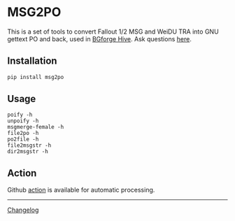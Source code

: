 # MSG2PO

This is a set of tools to convert Fallout 1/2 MSG and WeiDU TRA into GNU gettext PO and back, used in [BGforge Hive](https://hive.bgforge.net/). Ask questions [here](https://forums.bgforge.net/viewforum.php?f=9).

## Installation
```bash
pip install msg2po
```

## Usage
```
poify -h
unpoify -h
msgmerge-female -h
file2po -h
po2file -h
file2msgstr -h
dir2msgstr -h
```

## Action
Github [action](docs/action.md) is available for automatic processing.

---
[Changelog](docs/changelog.md)
